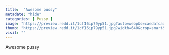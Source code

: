 ```yaml
---
title:  "Awesome pussy"
metadate: "hide"
categories: [ Pussy ]
image: "https://preview.redd.it/1cf16ip79yp51.jpg?auto=webp&s=caedafcaaaacc91b34fe044a1d4c6662183ca376"
thumb: "https://preview.redd.it/1cf16ip79yp51.jpg?width=640&crop=smart&auto=webp&s=9f0f7c98f62e1be6cbd31efa4c40c89ae41a1c0e"
visit: ""
---
```

Awesome pussy
